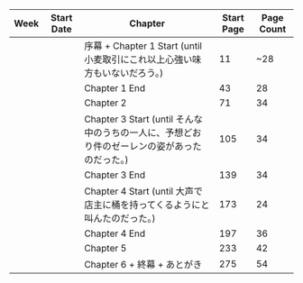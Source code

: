 | Week | Start Date | Chapter | Start Page | Page Count |
|-|-|-|-|-|
|  | | 序幕 + Chapter 1 Start (until 小麦取引にこれ以上心強い味方もいないだろう。) | 11 | ~28 |
|  | | Chapter 1 End | 43 | 28 |
|  | | Chapter 2 | 71 | 34 |
|  | | Chapter 3 Start (until そんな中のうちの一人に、予想どおり件のゼーレンの姿があったのだった。) | 105 | 34 |
|  | | Chapter 3 End | 139 | 34 |
|  | | Chapter 4 Start (until 大声で店主に桶を持ってくるようにと叫んたのだった。) | 173 | 24 |
|  | | Chapter 4 End | 197 | 36 |
|  | | Chapter 5 | 233 | 42 |
|  | | Chapter 6 + 終幕 + あとがき | 275 | 54 |
